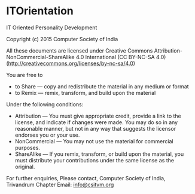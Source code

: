 # ITOrientation
IT Oriented Personality Development

Copyright (c) 2015 Computer Society of India

All these documents are licensed under Creative Commons Attribution-NonCommercial-ShareAlike 4.0 International (CC BY-NC-SA 4.0) (http://creativecommons.org/licenses/by-nc-sa/4.0)

You are free to

- to Share — copy and redistribute the material in any medium or format
- to Remix — remix, transform, and build upon the material

Under the following conditions:

- Attribution — You must give appropriate credit, provide a link to the license, and indicate if changes were made. You may do so in any reasonable manner, but not in any way that suggests the licensor endorses you or your use. 
- NonCommercial — You may not use the material for commercial purposes. 
- ShareAlike — If you remix, transform, or build upon the material, you must distribute your contributions under the same license as the original.

For further enquiries, Please contact, Computer Society of India, Trivandrum Chapter Email: info@csitvm.org

